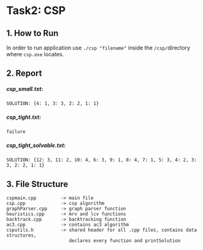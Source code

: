 Task2: CSP
===
## 1. How to Run
In order to run application use `./csp "filename"` inside the `/csp/`directory where `csp.exe` locates.

## 2. Report
##### csp_small.txt:
~~~
SOLUTION: {4: 1, 3: 3, 2: 2, 1: 1}
~~~
##### csp_tight.txt:
~~~
failure
~~~
##### csp_tight_solvable.txt:
~~~
SOLUTION: {12: 3, 11: 2, 10: 4, 6: 3, 9: 1, 8: 4, 7: 1, 5: 3, 4: 2, 3: 3, 2: 2, 1: 1}
~~~

## 3. File Structure
~~~
cspmain.cpp         -> main file
csp.cpp             -> csp algorithm
graphParser.cpp     -> graph parser function
heuristics.cpp      -> mrv and lcv functions
backtrack.cpp       -> backtracking function
ac3.cpp             -> contains ac3 algorithm
csputils.h          -> shared header for all .cpp files, contains data structures, 
                       declares every function and printSolution
~~~